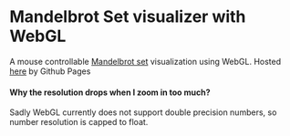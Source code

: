 # Mandelbrot Set visualizer with WebGL
A mouse controllable [Mandelbrot set](https://en.wikipedia.org/wiki/Mandelbrot_set) visualization using WebGL.
Hosted [here](https://asparagii.github.io/MandelbrotViz/) by Github Pages

#### Why the resolution drops when I zoom in too much?
Sadly WebGL currently does not support double precision numbers, so number resolution is capped to float.
